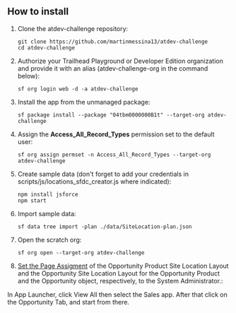 
## How to install

1. Clone the atdev-challenge repository:

    ```
    git clone https://github.com/martinmessina13/atdev-challenge
    cd atdev-challenge
    ```

1. Authorize your Trailhead Playground or Developer Edition organization and provide it with an alias (atdev-challenge-org in the command below):

    ```
    sf org login web -d -a atdev-challenge
    ```

1. Install the app from the unmanaged package:

    ```
    sf package install --package "04tbm0000000B1t" --target-org atdev-challenge
    ```

1. Assign the **Access_All_Record_Types** permission set to the default user:

    ```
    sf org assign permset -n Access_All_Record_Types --target-org atdev-challenge
    ```

1. Create sample data (don't forget to add your credentials in scripts/js/locations_sfdc_creator.js where indicated):

    ```
    npm install jsforce
    npm start
    ```

1. Import sample data:

    ```
    sf data tree import -plan ./data/SiteLocation-plan.json
    ```

1. Open the scratch org:

    ```
    sf org open --target-org atdev-challenge
    ```

1. [Set the Page Assigment](https://help.salesforce.com/s/articleView?id=sf.layouts_assigning.htm&type=5) of the Opportunity Product Site Location Layout and the Opportunity Site Location Layout for the Opportunity Product and the Opportunity object, respectively, to the System Administrator.:

In App Launcher, click View All then select the Sales app. After that click on the Opportunity Tab, and start from there.